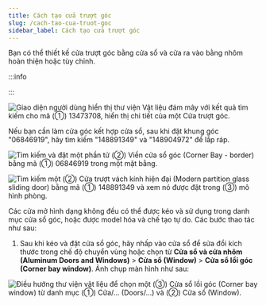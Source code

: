 ```yaml
---
title: Cách tạo cửa trượt góc
slug: /cach-tao-cua-truot-goc
sidebar_label: Cách tạo cửa trượt góc
---
```


Bạn có thể thiết kế cửa trượt góc bằng cửa sổ và cửa ra vào bằng nhôm hoàn thiện hoặc tùy chỉnh.

:::info

:::

![Giao diện người dùng hiển thị thư viện Vật liệu đám mây với kết quả tìm kiếm cho mã (①) 13473708, hiển thị chi tiết của một Cửa trượt góc.](https://storage.googleapis.com/jegavn_kb/image_jegavn/119.1.png)

Nếu bạn cần làm cửa góc kết hợp cửa sổ, sau khi đặt khung góc "06846919", hãy tìm kiếm "148891349" và "148904972" để lắp ráp.

![Tìm kiếm và đặt một phần tử (②) Viền cửa sổ góc (Corner Bay - border) bằng mã (①) 06846919 trong một mặt bằng.](https://storage.googleapis.com/jegavn_kb/image_jegavn/119.2.png)

![Tìm kiếm một (②) Cửa trượt vách kính hiện đại (Modern partition glass sliding door) bằng mã (①) 148891349 và xem nó được đặt trong (③) mô hình phòng.](https://storage.googleapis.com/jegavn_kb/image_jegavn/119.3.png)

Các cửa mở hình dạng không đều có thể được kéo và sử dụng trong danh mục cửa sổ góc, hoặc được model hóa và chế tạo tự do. Các bước thao tác như sau:

1. Sau khi kéo và đặt cửa sổ góc, hãy nhấp vào cửa sổ để sửa đổi kích thước trong chế độ chuyển vùng hoặc chọn từ **Cửa sổ và cửa nhôm (Aluminum Doors and Windows)** > **Cửa sổ (Window)** > **Cửa sổ lồi góc (Corner bay window)**. Ảnh chụp màn hình như sau:

![Điều hướng thư viện vật liệu để chọn một (③) Cửa sổ lồi góc (Corner bay window) từ danh mục (①) Cửa/... (Doors/...) và (②) Cửa sổ (Window).](https://storage.googleapis.com/jegavn_kb/image_jegavn/119.4.png)